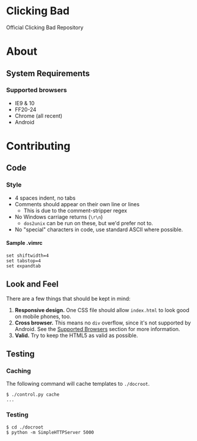 Clicking Bad
============

Official Clicking Bad Repository

About
=====

System Requirements
-------------------

### Supported browsers

* IE9 & 10
* FF20-24
* Chrome (all recent)
* Android

Contributing
============

Code
----

### Style

* 4 spaces indent, no tabs
* Comments should appear on their own line or lines
    * This is due to the comment-stripper regex
* No Windows carriage returns (`\r\n`)
    * `dos2unix` can be run on these, but we'd prefer not to.
* No "special" characters in code, use standard ASCII where possible.

#### Sample .vimrc

    set shiftwidth=4
    set tabstop=4
    set expandtab

Look and Feel
-------------

There are a few things that should be kept in mind:

1. **Responsive design.** One CSS file should allow `index.html` to look good on mobile phones, too.
2. **Cross browser.** This means no `div` overflow, since it's not supported by Android. See the [Supported Browsers](#supported-browsers) section for more information.
3. **Valid.** Try to keep the HTML5 as valid as possible. 

Testing
-------

### Caching

The following command will cache templates to `./docroot`.   

    $ ./control.py cache
    ...

### Testing

    $ cd ./docroot
    $ python -m SimpleHTTPServer 5000

 
